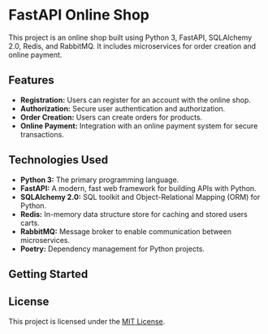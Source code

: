 # FastAPI Online Shop 

This project is an online shop built using Python 3, FastAPI, SQLAlchemy 2.0, Redis, and RabbitMQ. It includes microservices for order creation and online payment.

## Features

- **Registration:** Users can register for an account with the online shop.
- **Authorization:** Secure user authentication and authorization.
- **Order Creation:** Users can create orders for products.
- **Online Payment:** Integration with an online payment system for secure transactions.

## Technologies Used

- **Python 3:** The primary programming language.
- **FastAPI:** A modern, fast web framework for building APIs with Python.
- **SQLAlchemy 2.0:** SQL toolkit and Object-Relational Mapping (ORM) for Python.
- **Redis:** In-memory data structure store for caching and stored users carts.
- **RabbitMQ:** Message broker to enable communication between microservices.
- **Poetry:** Dependency management for Python projects.

## Getting Started


## License

This project is licensed under the [MIT License](LICENSE).